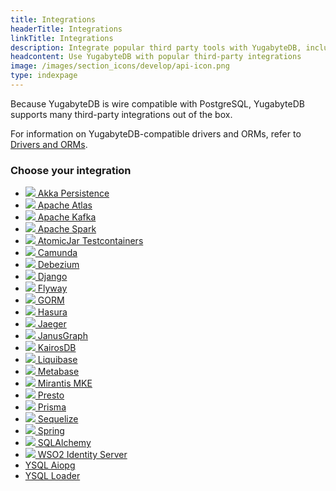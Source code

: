 ```yaml
---
title: Integrations
headerTitle: Integrations
linkTitle: Integrations
description: Integrate popular third party tools with YugabyteDB, including Presto, Prisma, Sequelize, Spring, Flyway, Django, Hasura, Kafka.
headcontent: Use YugabyteDB with popular third-party integrations
image: /images/section_icons/develop/api-icon.png
type: indexpage
---
```


Because YugabyteDB is wire compatible with PostgreSQL, YugabyteDB supports many third-party integrations out of the box.

For information on YugabyteDB-compatible drivers and ORMs, refer to [Drivers and ORMs](../../drivers-orms/).

### Choose your integration

<ul class="nav yb-pills">

  <li>
    <a href="akka-ysql/">
      <img src="/images/section_icons/develop/ecosystem/akka-icon.png">
      Akka Persistence
    </a>
  </li>

  <li>
    <a href="atlas-ycql/">
      <img src="/images/section_icons/develop/ecosystem/atlas-icon.png">
      Apache Atlas
    </a>
  </li>

  <li>
    <a href="apache-kafka/">
      <img src="/images/section_icons/develop/ecosystem/apache-kafka-icon.png">
      Apache Kafka
    </a>
  </li>

  <li>
    <a href="apache-spark/">
      <img src="/images/section_icons/develop/ecosystem/apache-spark.png">
      Apache Spark
    </a>
  </li>

  <li>
    <a href="atomicjar/">
      <img src="/images/section_icons/develop/ecosystem/atomicjar-icon.png">
      AtomicJar Testcontainers
    </a>
  </li>

  <li>
    <a href="camunda/">
      <img src="/images/section_icons/develop/ecosystem/camunda.png">
      Camunda
    </a>
  </li>

  <li>
    <a href="cdc/debezium/">
      <img src="/images/section_icons/develop/ecosystem/debezium.png">
      Debezium
    </a>
  </li>

  <li>
    <a href="django-rest-framework/">
      <img src="/images/section_icons/develop/ecosystem/django-icon.png">
      Django
    </a>
  </li>

  <li>
    <a href="flyway/">
      <img src="/images/section_icons/develop/ecosystem/flyway.png">
      Flyway
    </a>
  </li>

  <li>
    <a href="gorm/">
      <img src="/images/section_icons/develop/ecosystem/gorm-icon.png">
      GORM
    </a>
  </li>

  <li>
    <a href="hasura/">
      <img src="/images/section_icons/develop/ecosystem/hasura.png">
      Hasura
    </a>
  </li>

  <li>
    <a href="jaeger/">
      <img src="/images/section_icons/develop/ecosystem/jaeger.png">
      Jaeger
    </a>
  </li>
  <li>
    <a href="janusgraph/">
      <img src="/images/section_icons/develop/ecosystem/janusgraph.png">
      JanusGraph
    </a>
  </li>

  <li>
    <a href="kairosdb/">
      <img src="/images/section_icons/develop/ecosystem/kairosdb.png">
      KairosDB
    </a>
  </li>

  <li>
    <a href="liquibase/">
      <img src="/images/section_icons/develop/ecosystem/liquibase.png">
      Liquibase
    </a>
  </li>

  <li>
    <a href="metabase/">
      <img src="/images/section_icons/develop/ecosystem/metabase.png">
      Metabase
    </a>
  </li>

   <li>
    <a href="mirantis/">
      <img src="/images/section_icons/develop/ecosystem/mirantis.png">
      Mirantis MKE
    </a>
  </li>
  <li>
    <a href="presto/">
      <img src="/images/section_icons/develop/ecosystem/presto-icon.png">
      Presto
    </a>
  </li>

  <li>
    <a href="prisma/">
      <img src="/images/develop/graphql/prisma/prisma.png">
      Prisma
    </a>
  </li>

  <li>
    <a href="sequelize/">
      <img src="/images/section_icons/develop/ecosystem/sequelize.png">
      Sequelize
    </a>
  </li>

  <li>
    <a href="spring-framework/">
      <img src="/images/section_icons/develop/ecosystem/spring.png">
      Spring
    </a>
  </li>

  <li>
    <a href="sqlalchemy/">
      <img src="/images/section_icons/develop/ecosystem/sqlalchemy.png">
      SQLAlchemy
    </a>
  </li>

  <li>
    <a href="wso2/">
      <img src="/images/section_icons/develop/ecosystem/wso2.png">
      WSO2 Identity Server
    </a>
  </li>

  <li>
    <a href="aiopg/">
      <i class="fa-brands fa-python"></i>
      YSQL Aiopg
    </a>
  </li>

  <li>
    <a href="ysql-loader/">
      <i class="icon-postgres"></i>
      YSQL Loader
    </a>
  </li>

</ul>
